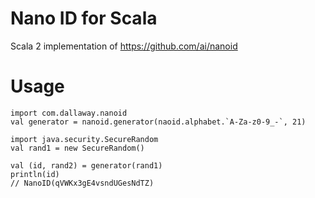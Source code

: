 # Nano ID for Scala

Scala 2 implementation of <https://github.com/ai/nanoid>

# Usage

```
import com.dallaway.nanoid
val generator = nanoid.generator(naoid.alphabet.`A-Za-z0-9_-`, 21)

import java.security.SecureRandom
val rand1 = new SecureRandom()

val (id, rand2) = generator(rand1)
println(id)
// NanoID(qVWKx3gE4vsndUGesNdTZ)

```
